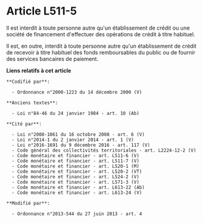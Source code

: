 # Article L511-5

Il est interdit à toute personne autre qu'un établissement de crédit ou une société de financement d'effectuer des opérations
de crédit à titre habituel.

Il est, en outre, interdit à toute personne autre qu'un établissement de crédit de recevoir à titre habituel des fonds
remboursables du public ou de fournir des services bancaires de paiement.

**Liens relatifs à cet article**

	**Codifié par**:

	  - Ordonnance n°2000-1223 du 14 décembre 2000 (V)

	**Anciens textes**:

	  - Loi n°84-46 du 24 janvier 1984 - art. 10 (Ab)

	**Cité par**:

	  - Loi n°2008-1061 du 16 octobre 2008 - art. 6 (V)
	  - Loi n°2014-1 du 2 janvier 2014 - art. 1 (V)
	  - Loi n°2016-1691 du 9 décembre 2016 - art. 117 (V)
	  - Code général des collectivités territoriales - art. L2224-12-2 (V)
	  - Code monétaire et financier - art. L511-6 (V)
	  - Code monétaire et financier - art. L511-7 (V)
	  - Code monétaire et financier - art. L520-1 (M)
	  - Code monétaire et financier - art. L520-2 (VT)
	  - Code monétaire et financier - art. L524-2 (V)
	  - Code monétaire et financier - art. L571-3 (V)
	  - Code monétaire et financier - art. L613-22 (Ab)
	  - Code monétaire et financier - art. L613-24 (V)

	**Modifié par**:

	  - Ordonnance n°2013-544 du 27 juin 2013 - art. 4
